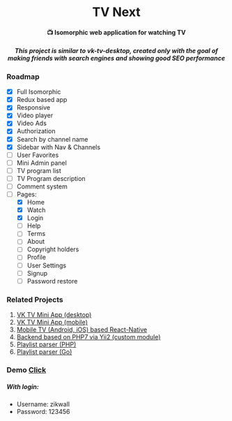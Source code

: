 <div align="center">
    <h1>TV Next</h1>
    <h4>📺 Isomorphic web application for watching TV</h4>
    <h5>This project is similar to vk-tv-desktop, created only with the goal of making friends with search engines and showing good SEO performance</h5>
</div>

### Roadmap

- [x] Full Isomorphic
- [x] Redux based app
- [x] Responsive
- [x] Video player
- [x] Video Ads
- [x] Authorization
- [x] Search by channel name
- [x] Sidebar with Nav & Channels
- [ ] User Favorites
- [ ] Mini Admin panel
- [ ] TV program list
- [ ] TV Program description
- [ ] Comment system
- [ ] Pages:
    - [x] Home
    - [x] Watch
    - [x] Login
    - [ ] Help
    - [ ] Terms
    - [ ] About
    - [ ] Copyright holders
    - [ ] Profile
    - [ ] User Settings
    - [ ] Signup
    - [ ] Password restore

### Related Projects

1. [VK TV Mini App (desktop)](https://github.com/zikwall/vk-tv-desctop)
2. [VK TV Mini App (mobile)](https://github.com/zikwall/vk-tv)
3. [Mobile TV (Android, iOS) based React-Native](https://githnb.com/zikwall/react-native-tv)
4. [Backend based on PHP7 via Yii2 (custom module)](https://github.com/zikwall/vk-tv-backend)
5. [Playlist parser (PHP)](https://github.com/zikwall/m3uparse)
6. [Playlist parser (Go)](https://github.com/zikwall/go3uparse)

### Demo [Click](https://tv-next.now.sh)

##### With login:

- Username: zikwall
- Password: 123456
